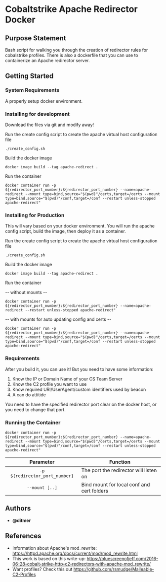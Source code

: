 # Cobaltstrike Apache Redirector Docker

## Purpose Statement
Bash script for walking you through the creation of redirector rules for cobalstrike profiles.
There is also a dockerfile that you can use to containerize an Apache redirector server.

## Getting Started

### System Requirements

A properly setup docker environment.

### Installing for development

Download the files via git and modify away!


Run the create config script to create the apache virtual host configuration file

```
./create_config.sh
```

Build the docker image

```
docker image build --tag apache-redirect .
```

Run the container

```
docker container run -p ${redirector_port_number}:${redirector_port_number} --name=apache-redirect --mount type=bind,source="$(pwd)"/certs,target=/certs --mount type=bind,source="$(pwd)"/conf,target=/conf --restart unless-stopped apache-redirect"
```


### Installing for Production

This will vary based on your docker environment. You will run the apache config script, build the image, then deploy it as a container.

Run the create config script to create the apache virtual host configuration file

```
./create_config.sh
```

Build the docker image

```
docker image build --tag apache-redirect .
```

Run the container

-- without mounts --
```
docker container run -p ${redirector_port_number}:${redirector_port_number} --name=apache-redirect --restart unless-stopped apache-redirect"
```
-- with mounts for auto updating config and certs --

```
docker container run -p ${redirector_port_number}:${redirector_port_number} --name=apache-redirect --mount type=bind,source="$(pwd)"/certs,target=/certs --mount type=bind,source="$(pwd)"/conf,target=/conf --restart unless-stopped apache-redirect"
```

### Requirements

After you build it, you can use it! But you need to have some information:

1. Know the IP or Domain Name of your CS Team Server
2. Know the C2 profile you want to use
3. Know required URI/UserAgent/custom identifiers used by beacon
4. A can do attitide

You need to have the specified redirector port clear on the docker host, or you need to change that port.

### Running the Container

```
docker container run -p ${redirector_port_number}:${redirector_port_number} --name=apache-redirect --mount type=bind,source="$(pwd)"/certs,target=/certs --mount type=bind,source="$(pwd)"/conf,target=/conf --restart unless-stopped apache-redirect"
```

| Parameter | Function |
| :----: | --- |
| `-p ${redirector_port_number}` | The port the redirector will listen on |
| `--mount [..]` | Bind mount for local conf and cert folders |


## Authors

* **@ditmer**


## References

* Information about Apache's mod_rewrite: https://httpd.apache.org/docs/current/mod/mod_rewrite.html
* This work is based on this write-up: https://bluescreenofjeff.com/2016-06-28-cobalt-strike-http-c2-redirectors-with-apache-mod_rewrite/
* Want profiles? Check this out https://github.com/rsmudge/Malleable-C2-Profiles

